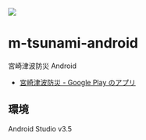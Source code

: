 ![](https://github.com/codeformiyazaki/m-tsunami-android/workflows/CI/badge.svg)

# m-tsunami-android
宮崎津波防災 Android

- [宮崎津波防災 \- Google Play のアプリ](https://play.google.com/store/apps/details?id=net.lmlab.m_tsunami_android)

## 環境

Android Studio v3.5
